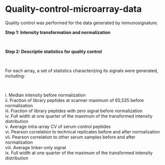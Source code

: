 # Quality-control-microarray-data

Quality control was performed for the data generated by immunosignature. 

**Step 1: Intensity transformation and normalization**


<br />


**Step 2: Descriptie statistics for quality control** 


<br />


For each array, a set of statistics characterizing its signals were generated, including:

<br />

i. Median intensity before normalization 
<br />
ii. Fraction of library peptides at scanner maximum of 65,535 before normalization
<br />
iii. Fraction of library peptides with zero signal before normalization
<br />
iv. Full width at one quarter of the maximum of the transformed intensity distribution
<br />
v. Average intra-array CV of serum control peptides
<br />
vi.	Pearson correlation to technical replicates before and after normalization 
<br />
vii. Pearson correlation to other serum samples before and after normalization 
<br />
viii. Average linker-only signal
<br />
ix. Full width at one quarter of the maximum of the transformed intensity distribution


